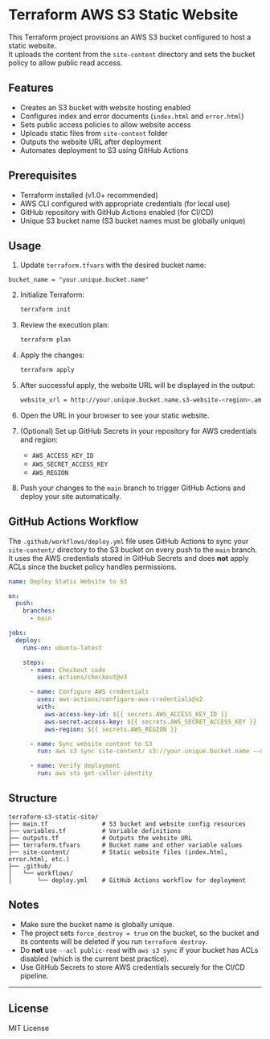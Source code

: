 # Terraform AWS S3 Static Website

This Terraform project provisions an AWS S3 bucket configured to host a static website.  
It uploads the content from the `site-content` directory and sets the bucket policy to allow public read access.

## Features

- Creates an S3 bucket with website hosting enabled  
- Configures index and error documents (`index.html` and `error.html`)  
- Sets public access policies to allow website access  
- Uploads static files from `site-content` folder  
- Outputs the website URL after deployment  
- Automates deployment to S3 using GitHub Actions  

## Prerequisites

- Terraform installed (v1.0+ recommended)  
- AWS CLI configured with appropriate credentials (for local use)  
- GitHub repository with GitHub Actions enabled (for CI/CD)  
- Unique S3 bucket name (S3 bucket names must be globally unique)  

## Usage

1. Update `terraform.tfvars` with the desired bucket name:
```hcl
bucket_name = "your.unique.bucket.name"
````

2. Initialize Terraform:

   ```bash
   terraform init
   ```

3. Review the execution plan:

   ```bash
   terraform plan
   ```

4. Apply the changes:

   ```bash
   terraform apply
   ```

5. After successful apply, the website URL will be displayed in the output:

   ```bash
   website_url = http://your.unique.bucket.name.s3-website-<region>.amazonaws.com
   ```

6. Open the URL in your browser to see your static website.

7. (Optional) Set up GitHub Secrets in your repository for AWS credentials and region:

   * `AWS_ACCESS_KEY_ID`
   * `AWS_SECRET_ACCESS_KEY`
   * `AWS_REGION`

8. Push your changes to the `main` branch to trigger GitHub Actions and deploy your site automatically.

## GitHub Actions Workflow

The `.github/workflows/deploy.yml` file uses GitHub Actions to sync your `site-content/` directory to the S3 bucket on every push to the `main` branch.
It uses the AWS credentials stored in GitHub Secrets and does **not** apply ACLs since the bucket policy handles permissions.

```yaml
name: Deploy Static Website to S3

on:
  push:
    branches:
      - main

jobs:
  deploy:
    runs-on: ubuntu-latest

    steps:
      - name: Checkout code
        uses: actions/checkout@v3

      - name: Configure AWS credentials
        uses: aws-actions/configure-aws-credentials@v2
        with:
          aws-access-key-id: ${{ secrets.AWS_ACCESS_KEY_ID }}
          aws-secret-access-key: ${{ secrets.AWS_SECRET_ACCESS_KEY }}
          aws-region: ${{ secrets.AWS_REGION }}

      - name: Sync website content to S3
        run: aws s3 sync site-content/ s3://your.unique.bucket.name --delete

      - name: Verify deployment
        run: aws sts get-caller-identity
```

## Structure

```
terraform-s3-static-site/
├── main.tf               # S3 bucket and website config resources
├── variables.tf          # Variable definitions
├── outputs.tf            # Outputs the website URL
├── terraform.tfvars      # Bucket name and other variable values
├── site-content/         # Static website files (index.html, error.html, etc.)
├── .github/
│   └── workflows/
│       └── deploy.yml    # GitHub Actions workflow for deployment
```

## Notes

* Make sure the bucket name is globally unique.
* The project sets `force_destroy = true` on the bucket, so the bucket and its contents will be deleted if you run `terraform destroy`.
* Do **not** use `--acl public-read` with `aws s3 sync` if your bucket has ACLs disabled (which is the current best practice).
* Use GitHub Secrets to store AWS credentials securely for the CI/CD pipeline.

---

## License

MIT License
